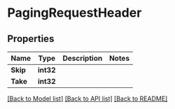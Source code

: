 # PagingRequestHeader

## Properties

Name | Type | Description | Notes
------------ | ------------- | ------------- | -------------
**Skip** | **int32** |  | 
**Take** | **int32** |  | 

[[Back to Model list]](../README.md#documentation-for-models) [[Back to API list]](../README.md#documentation-for-api-endpoints) [[Back to README]](../README.md)


